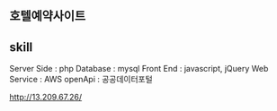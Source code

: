 호텔예약사이트
-------------


skill
-------------
Server Side : php
Database : mysql
Front End : javascript, jQuery
Web Service : AWS
openApi : 공공데이터포털



<http://13.209.67.26/>
